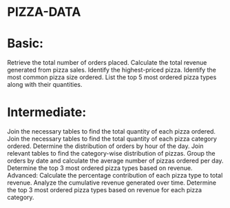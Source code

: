 # PIZZA-DATA
# Basic:
Retrieve the total number of orders placed.
Calculate the total revenue generated from pizza sales.
Identify the highest-priced pizza.
Identify the most common pizza size ordered.
List the top 5 most ordered pizza types along with their quantities.


# Intermediate:
Join the necessary tables to find the total quantity of each pizza ordered.
Join the necessary tables to find the total quantity of each pizza category ordered.
Determine the distribution of orders by hour of the day.
Join relevant tables to find the category-wise distribution of pizzas.
Group the orders by date and calculate the average number of pizzas ordered per day.
Determine the top 3 most ordered pizza types based on revenue.
Advanced:
Calculate the percentage contribution of each pizza type to total revenue.
Analyze the cumulative revenue generated over time.
Determine the top 3 most ordered pizza types based on revenue for each pizza category.
